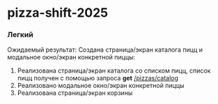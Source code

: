 # pizza-shift-2025

### Легкий

Ожидаемый результат: Создана страница/экран каталога пицц и модальное окно/экран конкретной пиццы:

1. Реализована страница/экран каталога со списком пицц, список пицц получен с помощью запроса **get** [/pizzas/catalog](https://shift-intensive.ru/api/rest#/%F0%9F%8D%95%20pizza/PizzaController_getPizzasCatalog)
2. Реализовано модальное окно/экран конкретной пиццы
3. Реализована страница/экран корзины 